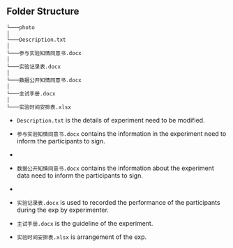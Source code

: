 ## Folder Structure

``````
└───photo
│
└───Description.txt
│
└───参与实验知情同意书.docx
│
└───实验记录表.docx
│
└───数据公开知情同意书.docx
│
└───主试手册.docx
│
└───实验时间安排表.xlsx
``````

- `Description.txt` is the details of experiment need to be modified.

- `参与实验知情同意书.docx` contains the information in the experiment need to inform the participants to sign.
- 
- `数据公开知情同意书.docx` contains the information about the experiment data need to inform the participants to sign.
- 
- `实验记录表.docx` is used to recorded the performance of the participants during the exp by experimenter.

- `主试手册.docx` is the guideline of the experiment.

- `实验时间安排表.xlsx` is arrangement of the exp.